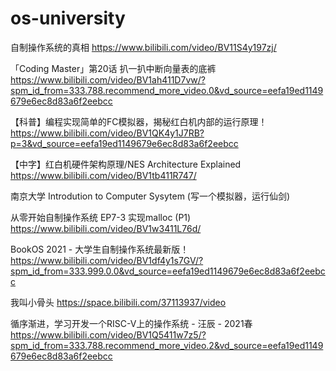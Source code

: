 # os-university

自制操作系统的真相 https://www.bilibili.com/video/BV11S4y197zj/

「Coding Master」第20话 扒一扒中断向量表的底裤 https://www.bilibili.com/video/BV1ah411D7vw/?spm_id_from=333.788.recommend_more_video.0&vd_source=eefa19ed1149679e6ec8d83a6f2eebcc

【科普】编程实现简单的FC模拟器，揭秘红白机内部的运行原理！ https://www.bilibili.com/video/BV1QK4y1J7RB?p=3&vd_source=eefa19ed1149679e6ec8d83a6f2eebcc

【中字】红白机硬件架构原理/NES Architecture Explained https://www.bilibili.com/video/BV1tb411R747/

南京大学 Introdution to Computer Sysytem (写一个模拟器，运行仙剑)

从零开始自制操作系统 EP7-3 实现malloc (P1) https://www.bilibili.com/video/BV1w3411L76d/

BookOS 2021 - 大学生自制操作系统最新版！ https://www.bilibili.com/video/BV1df4y1s7GV/?spm_id_from=333.999.0.0&vd_source=eefa19ed1149679e6ec8d83a6f2eebcc

我叫小骨头 https://space.bilibili.com/37113937/video 

循序渐进，学习开发一个RISC-V上的操作系统 - 汪辰 - 2021春 https://www.bilibili.com/video/BV1Q5411w7z5/?spm_id_from=333.788.recommend_more_video.2&vd_source=eefa19ed1149679e6ec8d83a6f2eebcc

